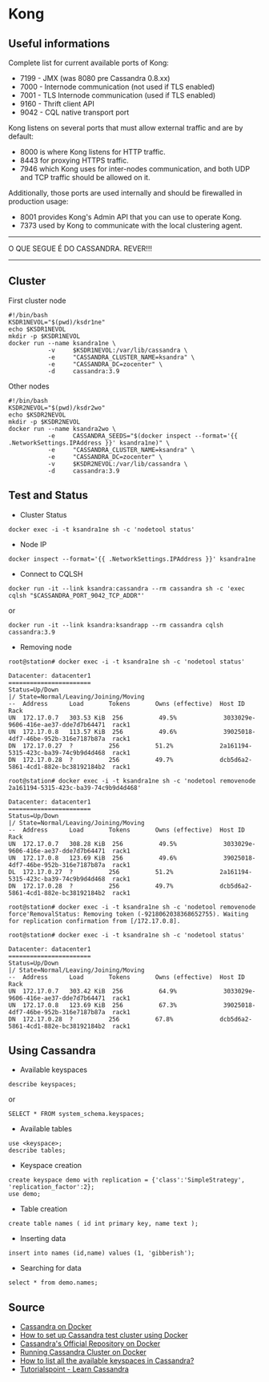 # Kong

## Useful informations

Complete list for current available ports of Kong:

* 7199 - JMX (was 8080 pre Cassandra 0.8.xx)
* 7000 - Internode communication (not used if TLS enabled)
* 7001 - TLS Internode communication (used if TLS enabled)
* 9160 - Thrift client API
* 9042 - CQL native transport port

Kong listens on several ports that must allow external traffic and are by default:

* 8000 is where Kong listens for HTTP traffic.
* 8443 for proxying HTTPS traffic.
* 7946 which Kong uses for inter-nodes communication, and both UDP and TCP traffic should be allowed on it.

Additionally, those ports are used internally and should be firewalled in production usage:

* 8001 provides Kong's Admin API that you can use to operate Kong.
* 7373 used by Kong to communicate with the local clustering agent.




****
O QUE SEGUE É DO CASSANDRA. REVER!!!
****


## Cluster

First cluster node

```
#!/bin/bash
KSDR1NEVOL="$(pwd)/ksdr1ne"
echo $KSDR1NEVOL
mkdir -p $KSDR1NEVOL
docker run --name ksandra1ne \
           -v     $KSDR1NEVOL:/var/lib/cassandra \
           -e     "CASSANDRA_CLUSTER_NAME=ksandra" \
           -e     "CASSANDRA_DC=zocenter" \
           -d     cassandra:3.9
```

Other nodes

```
#!/bin/bash
KSDR2NEVOL="$(pwd)/ksdr2wo"
echo $KSDR2NEVOL
mkdir -p $KSDR2NEVOL
docker run --name ksandra2wo \
           -e     CASSANDRA_SEEDS="$(docker inspect --format='{{ .NetworkSettings.IPAddress }}' ksandra1ne)" \
           -e     "CASSANDRA_CLUSTER_NAME=ksandra" \
           -e     "CASSANDRA_DC=zocenter" \
           -v     $KSDR2NEVOL:/var/lib/cassandra \
           -d     cassandra:3.9
```

## Test and Status

* Cluster Status
```
docker exec -i -t ksandra1ne sh -c 'nodetool status'
```

* Node IP
```
docker inspect --format='{{ .NetworkSettings.IPAddress }}' ksandra1ne
```

* Connect to CQLSH
```
docker run -it --link ksandra:cassandra --rm cassandra sh -c 'exec cqlsh "$CASSANDRA_PORT_9042_TCP_ADDR"'
```
or
```
docker run -it --link ksandra:ksandrapp --rm cassandra cqlsh cassandra:3.9
```

* Removing node

```
root@station# docker exec -i -t ksandra1ne sh -c 'nodetool status'

Datacenter: datacenter1
=======================
Status=Up/Down
|/ State=Normal/Leaving/Joining/Moving
--  Address      Load       Tokens       Owns (effective)  Host ID                               Rack
UN  172.17.0.7   303.53 KiB  256          49.5%             3033029e-9606-416e-ae37-dde7d7b64471  rack1
UN  172.17.0.8   113.57 KiB  256          49.6%             39025018-4df7-46be-952b-316e7187b87a  rack1
DN  172.17.0.27  ?          256          51.2%             2a161194-5315-423c-ba39-74c9b9d4d468  rack1
DN  172.17.0.28  ?          256          49.7%             dcb5d6a2-5861-4cd1-882e-bc38192184b2  rack1

root@station# docker exec -i -t ksandra1ne sh -c 'nodetool removenode 2a161194-5315-423c-ba39-74c9b9d4d468'

Datacenter: datacenter1
=======================
Status=Up/Down
|/ State=Normal/Leaving/Joining/Moving
--  Address      Load       Tokens       Owns (effective)  Host ID                               Rack
UN  172.17.0.7   308.28 KiB  256          49.5%             3033029e-9606-416e-ae37-dde7d7b64471  rack1
UN  172.17.0.8   123.69 KiB  256          49.6%             39025018-4df7-46be-952b-316e7187b87a  rack1
DL  172.17.0.27  ?          256          51.2%             2a161194-5315-423c-ba39-74c9b9d4d468  rack1
DN  172.17.0.28  ?          256          49.7%             dcb5d6a2-5861-4cd1-882e-bc38192184b2  rack1

root@station# docker exec -i -t ksandra1ne sh -c 'nodetool removenode force'RemovalStatus: Removing token (-9218062038368652755). Waiting for replication confirmation from [/172.17.0.8].

root@station# docker exec -i -t ksandra1ne sh -c 'nodetool status'

Datacenter: datacenter1
=======================
Status=Up/Down
|/ State=Normal/Leaving/Joining/Moving
--  Address      Load       Tokens       Owns (effective)  Host ID                               Rack
UN  172.17.0.7   303.42 KiB  256          64.9%             3033029e-9606-416e-ae37-dde7d7b64471  rack1
UN  172.17.0.8   123.69 KiB  256          67.3%             39025018-4df7-46be-952b-316e7187b87a  rack1
DN  172.17.0.28  ?          256          67.8%             dcb5d6a2-5861-4cd1-882e-bc38192184b2  rack1
```
## Using Cassandra

* Available keyspaces
```
describe keyspaces;
```
or 
```
SELECT * FROM system_schema.keyspaces;
```

* Available tables
```
use <keyspace>;
describe tables;
```

* Keyspace creation
```
create keyspace demo with replication = {'class':'SimpleStrategy', 'replication_factor':2};
use demo;
```

* Table creation
```
create table names ( id int primary key, name text );
```

* Inserting data
```
insert into names (id,name) values (1, 'gibberish');
```

* Searching for data
```
select * from demo.names;
```




## Source
* [Cassandra on Docker](https://github.com/pokle/cassandra)
* [How to set up Cassandra test cluster using Docker](http://yurisubach.com/2016/03/24/cassandra-docker-test-cluster/)
* [Cassandra's Official Repository on Docker](https://hub.docker.com/_/cassandra/)
* [Running Cassandra Cluster on Docker](https://medium.com/@mertcal/running-cassandra-cluster-on-docker-d9a44aafebb9#.vl76xzd9v0)
* [How to list all the available keyspaces in Cassandra?](http://stackoverflow.com/questions/18712967/how-to-list-all-the-available-keyspaces-in-cassandra)
* [Tutorialspoint - Learn Cassandra](https://www.tutorialspoint.com/cassandra/cassandra_create_table.htm)
